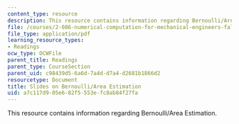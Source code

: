```yaml
---
content_type: resource
description: This resource contains information regarding Bernoulli/Area Estimation.
file: /courses/2-086-numerical-computation-for-mechanical-engineers-fall-2012/a7c117d905e682f5553efc8ab84f27fa_MIT2_086F12_unit2_bern.pdf
file_type: application/pdf
learning_resource_types:
- Readings
ocw_type: OCWFile
parent_title: Readings
parent_type: CourseSection
parent_uid: c98439d5-6a6d-7a4d-d7a4-d2681b1866d2
resourcetype: Document
title: Slides on Bernoulli/Area Estimation
uid: a7c117d9-05e6-82f5-553e-fc8ab84f27fa
---
```

This resource contains information regarding Bernoulli/Area Estimation.

